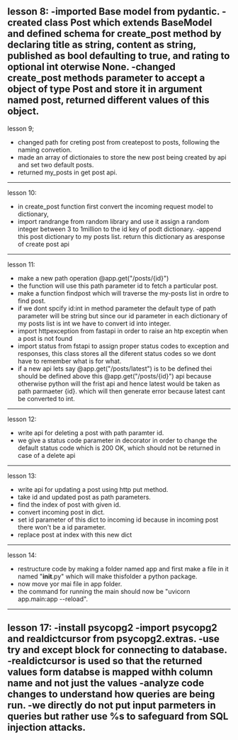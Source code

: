 lesson 8:
 -imported Base model from pydantic.
 -created class Post which extends BaseModel and defined schema for create_post method by declaring title as string, content as string, published as bool defaulting to true, and rating to optional int oterwise None.
 -changed create_post methods parameter to accept a object of type Post and store it in argument named post, returned different values of this object.
---------------------------------------------------------------------------------------------------------

lesson 9;
 - changed path for creting post from createpost to posts, following the naming convetion.
 - made an array of dictionaies to store the new post being created by api and set two default posts.
 - returned my_posts in get post api.
--------------------------------------------------------------------------------------------------------

lesson 10:
 - in create_post function first convert the incoming request model to dictionary,
 - import randrange from random library and use it assign a random integer between 3 to 1million to the id key of podt dictionary.
 -append this post dictionary to my posts list.
 return this dictionary as aresponse of create post api
---------------------------------------------------------------------------------------------------------

lesson 11:
- make a new path operation @app.get("/posts/{id}")
- the function will use this path parameter id to fetch a particular post.
- make a function findpost which will traverse the my-posts list in ordre to find post.
- if we dont spcify id:int in method parameter the default  type of path parameter will be string but since our id parameter in each dictionary of my posts list is int we have to convert id  into integer.
- import httpexception from fastapi in order to raise an htp exceptin when a post is not found
- import status from fstapi to assign proper status codes to exception and  responses, this class stores all the diferent status codes so we dont have to remember what is for what.
- if a new api lets say @app.get("/posts/latest") is to be defined thei should be defined above this @app.get("/posts/{id}") api because otherwise python will the frist api and hence latest would be taken as path parmaeter {id}. which will then generate error because latest cant be converted to int.
---------------------------------------------------------------------------------------------------------

lesson 12:
- write api for deleting a post with path paramter id.
- we give a status code parameter in decorator in order to change the default status code which is 200 OK, which should not be returned in case of a delete api
---------------------------------------------------------------------------------------------------------

lesson 13:
- write api for updating a post using http put method.
- take id and updated post as path parameters.
- find the index of post with given id.
- convert incoming post in dict.
- set id parameter of this dict to incoming id because in incoming post there won't be a id parameter.
- replace post at index with this new dict
---------------------------------------------------------------------------------------------------------

lesson 14:
- restructure code by making a folder named app and first make a file in it named "__init__.py" which will make thisfolder a python package.
- now move yor mai file in app folder.
- the command for running the main should now be "uvicorn app.main:app --reload".
---------------------------------------------------------------------------------------------------------

lesson 17:
-install psycopg2
-import psycopg2 and realdictcursor from psycopg2.extras.
-use try and except block for connecting to database.
-realdictcursor is used so that the returned values form databse is mapped withh column name and not
just the values
-analyze code changes to understand how queries are being run.
-we directly do not put input parmeters in queries but rather use %s to safeguard from SQL injection attacks.
---------------------------------------------------------------------------------------------------------